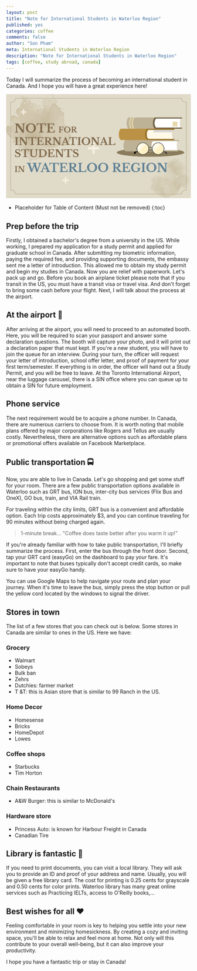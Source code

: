 ```yaml
---
layout: post
title: "Note for International Students in Waterloo Region"
published: yes
categories: coffee
comments: false
author: "Son Pham"
meta: International Students in Waterloo Region
description: "Note for International Students in Waterloo Region"
tags: [coffee, study abroad, canada]
---
```


Today I will summarize the process of becoming an international student in Canada. And I hope you will have a great experience here!

![Note](/assets/img/coffee/note_for_international_student.png)

* Placeholder for Table of Content (Must not be removed)
{:toc}

## Prep before the trip
 Firstly, I obtained a bachelor's degree from a university in the US. While working, I prepared my application for a study permit and applied for graduate school in Canada. After submitting my biometric information, paying the required fee, and providing supporting documents, the embassy sent me a letter of introduction. This allowed me to obtain my study permit and begin my studies in Canada. Now you are relief with paperwork. Let's pack up and go. Before you book an airplane ticket please note that if you transit in the US, you must have a transit visa or travel visa. And don't forget to bring some cash before your flight. Next, I will talk about the process at the airport.

## At the airport 🛫
After arriving at the airport, you will need to proceed to an automated booth. Here, you will be required to scan your passport and answer some declaration questions. The booth will capture your photo, and it will print out a declaration paper that must kept. If you're a new student, you will have to join the queue for an interview. During your turn, the officer will request your letter of introduction, school offer letter, and proof of payment for your first term/semester. If everything is in order, the officer will hand out a Study Permit, and you will be free to leave. At the Toronto International Airport, near the luggage carousel, there is a SIN office where you can queue up to obtain a SIN for future employment.

## Phone service
The next requirement would be to acquire a phone number. In Canada, there are numerous carriers to choose from. It is worth noting that mobile plans offered by major corporations like Rogers and Tellus are usually costly. Nevertheless, there are alternative options such as affordable plans or promotional offers available on Facebook Marketplace.

## Public transportation 🚍
Now, you are able to live in Canada. Let's go shopping and get some stuff for your room. There are a few public transportation options available in Waterloo such as GRT bus, ION bus, inter-city bus services (Flix Bus and OneX), GO bus, train, and VIA Rail train.

For traveling within the city limits, GRT bus is a convenient and affordable option. Each trip costs approximately $3, and you can continue traveling for 90 minutes without being charged again. 

> 1-minute break… "Coffee does taste better after you warm it up!"

If you're already familiar with how to take public transportation, I'll briefly summarize the process. First, enter the bus through the front door. Second, tap your GRT card (easyGo) on the dashboard to pay your fare. It's important to note that buses typically don't accept credit cards, so make sure to have your easyGo handy.

You can use Google Maps to help navigate your route and plan your journey. When it's time to leave the bus, simply press the stop button or pull the yellow cord located by the windows to signal the driver.

## Stores in town
The list of a few stores that you can check out is below. Some stores in Canada are similar to ones in the US. Here we have:

### Grocery
- Walmart
- Sobeys
- Bulk ban
- Zehrs 
- Dutchies: farmer market
- T &T: this is Asian store that is similar to 99 Ranch in the US.

### Home Decor
- Homesense 
- Bricks
- HomeDepot
- Lowes

### Coffee shops
- Starbucks 
- Tim Horton

### Chain Restaurants
- A&W Burger: this is similar to McDonald's 

### Hardware store
- Princess Auto: is known for Harbour Freight in Canada
- Canadian Tire

## Library is fantastic 📖
If you need to print documents, you can visit a local library. They will ask you to provide an ID and proof of your address and name. Usually, you will be given a free library card. The cost for printing is 0.25 cents for grayscale and 0.50 cents for color prints. Waterloo library has many great online services such as Practicing IELTs, access to O'Reilly books,...

## Best wishes for all ❤️
Feeling comfortable in your room is key to helping you settle into your new environment and minimizing homesickness. By creating a cozy and inviting space, you'll be able to relax and feel more at home. Not only will this contribute to your overall well-being, but it can also improve your productivity.

I hope you have a fantastic trip or stay in Canada!